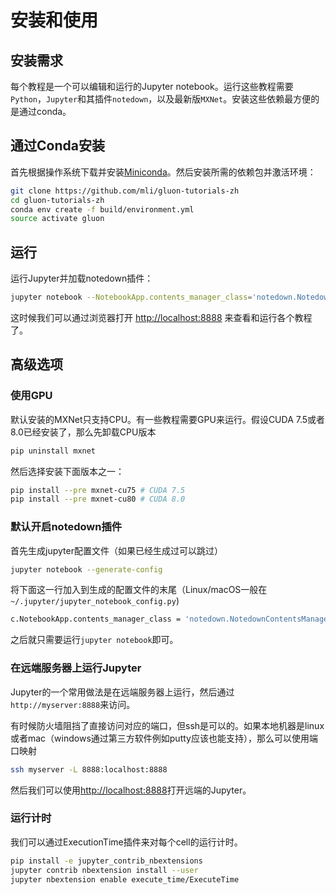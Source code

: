 # 安装和使用

## 安装需求

每个教程是一个可以编辑和运行的Jupyter notebook。运行这些教程需要`Python`，`Jupyter`和其插件`notedown`，以及最新版`MXNet`。安装这些依赖最方便的是通过conda。

## 通过Conda安装

首先根据操作系统下载并安装[Miniconda](https://conda.io/miniconda.html)。然后安装所需的依赖包并激活环境：

```bash
git clone https://github.com/mli/gluon-tutorials-zh
cd gluon-tutorials-zh
conda env create -f build/environment.yml
source activate gluon
```

## 运行

运行Jupyter并加载notedown插件：

```bash
jupyter notebook --NotebookApp.contents_manager_class='notedown.NotedownContentsManager'
```

这时候我们可以通过浏览器打开 [http://localhost:8888](http://localhost:8888) 来查看和运行各个教程了。

## 高级选项

### 使用GPU

默认安装的MXNet只支持CPU。有一些教程需要GPU来运行。假设CUDA 7.5或者8.0已经安装了，那么先卸载CPU版本

```bash
pip uninstall mxnet
```

然后选择安装下面版本之一：

```bash
pip install --pre mxnet-cu75 # CUDA 7.5
pip install --pre mxnet-cu80 # CUDA 8.0
```

### 默认开启notedown插件

首先生成jupyter配置文件（如果已经生成过可以跳过）

```bash
jupyter notebook --generate-config
```

将下面这一行加入到生成的配置文件的末尾（Linux/macOS一般在`~/.jupyter/jupyter_notebook_config.py`)

```bash
c.NotebookApp.contents_manager_class = 'notedown.NotedownContentsManager'
```

之后就只需要运行`jupyter notebook`即可。

### 在远端服务器上运行Jupyter

Jupyter的一个常用做法是在远端服务器上运行，然后通过 `http://myserver:8888`来访问。

有时候防火墙阻挡了直接访问对应的端口，但ssh是可以的。如果本地机器是linux或者mac（windows通过第三方软件例如putty应该也能支持），那么可以使用端口映射

```bash
ssh myserver -L 8888:localhost:8888
```

然后我们可以使用[http://localhost:8888](http://localhost:8888)打开远端的Jupyter。

### 运行计时

我们可以通过ExecutionTime插件来对每个cell的运行计时。

```bash
pip install -e jupyter_contrib_nbextensions
jupyter contrib nbextension install --user
jupyter nbextension enable execute_time/ExecuteTime
```
